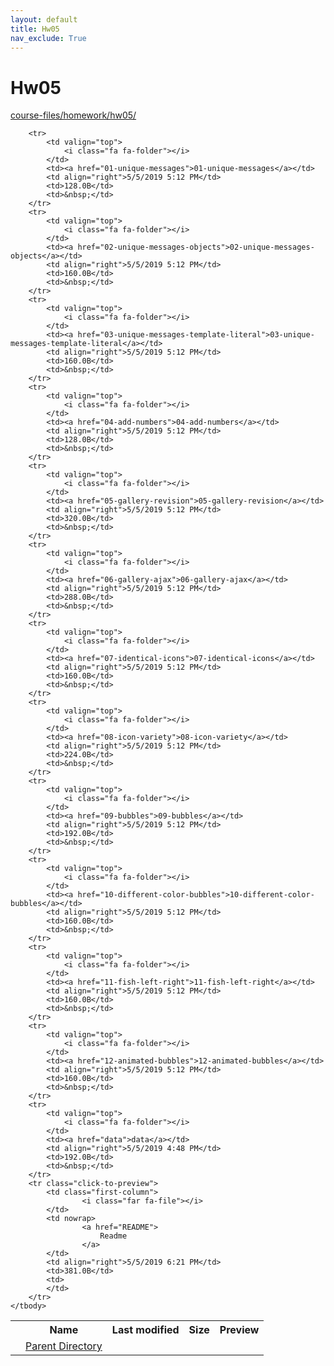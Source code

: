 ```yaml
---
layout: default
title: Hw05
nav_exclude: True
---
```


# Hw05

[course-files/homework/hw05/](.)

<table class="tbl-files">
    <tbody>
        <tr>
            <th valign="top"></th>
            <th>Name</th>
            <th>Last modified</th>
            <th>Size</th>
            <th>Preview</th>
        </tr>
        <tr>
            <td valign="top">
                <i class="fa fa-folder-open"></i>
            </td>
            <td><a href="../">Parent Directory</a></td>
            <td>&nbsp;</td>
            <td>&nbsp;</td>
            <td>&nbsp;</td>
        </tr>

        <tr>
            <td valign="top">
                <i class="fa fa-folder"></i>
            </td>
            <td><a href="01-unique-messages">01-unique-messages</a></td>
            <td align="right">5/5/2019 5:12 PM</td>
            <td>128.0B</td>
            <td>&nbsp;</td>
        </tr>
        <tr>
            <td valign="top">
                <i class="fa fa-folder"></i>
            </td>
            <td><a href="02-unique-messages-objects">02-unique-messages-objects</a></td>
            <td align="right">5/5/2019 5:12 PM</td>
            <td>160.0B</td>
            <td>&nbsp;</td>
        </tr>
        <tr>
            <td valign="top">
                <i class="fa fa-folder"></i>
            </td>
            <td><a href="03-unique-messages-template-literal">03-unique-messages-template-literal</a></td>
            <td align="right">5/5/2019 5:12 PM</td>
            <td>160.0B</td>
            <td>&nbsp;</td>
        </tr>
        <tr>
            <td valign="top">
                <i class="fa fa-folder"></i>
            </td>
            <td><a href="04-add-numbers">04-add-numbers</a></td>
            <td align="right">5/5/2019 5:12 PM</td>
            <td>128.0B</td>
            <td>&nbsp;</td>
        </tr>
        <tr>
            <td valign="top">
                <i class="fa fa-folder"></i>
            </td>
            <td><a href="05-gallery-revision">05-gallery-revision</a></td>
            <td align="right">5/5/2019 5:12 PM</td>
            <td>320.0B</td>
            <td>&nbsp;</td>
        </tr>
        <tr>
            <td valign="top">
                <i class="fa fa-folder"></i>
            </td>
            <td><a href="06-gallery-ajax">06-gallery-ajax</a></td>
            <td align="right">5/5/2019 5:12 PM</td>
            <td>288.0B</td>
            <td>&nbsp;</td>
        </tr>
        <tr>
            <td valign="top">
                <i class="fa fa-folder"></i>
            </td>
            <td><a href="07-identical-icons">07-identical-icons</a></td>
            <td align="right">5/5/2019 5:12 PM</td>
            <td>160.0B</td>
            <td>&nbsp;</td>
        </tr>
        <tr>
            <td valign="top">
                <i class="fa fa-folder"></i>
            </td>
            <td><a href="08-icon-variety">08-icon-variety</a></td>
            <td align="right">5/5/2019 5:12 PM</td>
            <td>224.0B</td>
            <td>&nbsp;</td>
        </tr>
        <tr>
            <td valign="top">
                <i class="fa fa-folder"></i>
            </td>
            <td><a href="09-bubbles">09-bubbles</a></td>
            <td align="right">5/5/2019 5:12 PM</td>
            <td>192.0B</td>
            <td>&nbsp;</td>
        </tr>
        <tr>
            <td valign="top">
                <i class="fa fa-folder"></i>
            </td>
            <td><a href="10-different-color-bubbles">10-different-color-bubbles</a></td>
            <td align="right">5/5/2019 5:12 PM</td>
            <td>160.0B</td>
            <td>&nbsp;</td>
        </tr>
        <tr>
            <td valign="top">
                <i class="fa fa-folder"></i>
            </td>
            <td><a href="11-fish-left-right">11-fish-left-right</a></td>
            <td align="right">5/5/2019 5:12 PM</td>
            <td>160.0B</td>
            <td>&nbsp;</td>
        </tr>
        <tr>
            <td valign="top">
                <i class="fa fa-folder"></i>
            </td>
            <td><a href="12-animated-bubbles">12-animated-bubbles</a></td>
            <td align="right">5/5/2019 5:12 PM</td>
            <td>160.0B</td>
            <td>&nbsp;</td>
        </tr>
        <tr>
            <td valign="top">
                <i class="fa fa-folder"></i>
            </td>
            <td><a href="data">data</a></td>
            <td align="right">5/5/2019 4:48 PM</td>
            <td>192.0B</td>
            <td>&nbsp;</td>
        </tr>
        <tr class="click-to-preview">
            <td class="first-column">
                    <i class="far fa-file"></i>
            </td>
            <td nowrap>
                    <a href="README">
                        Readme
                    </a>
            </td>
            <td align="right">5/5/2019 6:21 PM</td>
            <td>381.0B</td>
            <td>
            </td>
        </tr>
    </tbody>
</table>

